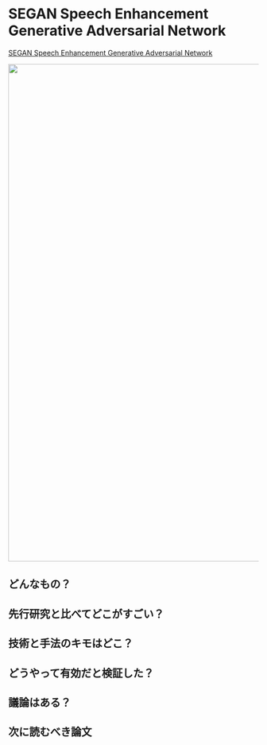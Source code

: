 # SEGAN Speech Enhancement Generative Adversarial Network
[SEGAN Speech Enhancement Generative Adversarial Network](https://arxiv.org/abs/1703.09452)

 <img src = "画像リンク" width=1000>

## どんなもの？


## 先行研究と比べてどこがすごい？


## 技術と手法のキモはどこ？


## どうやって有効だと検証した？


## 議論はある？


## 次に読むべき論文


